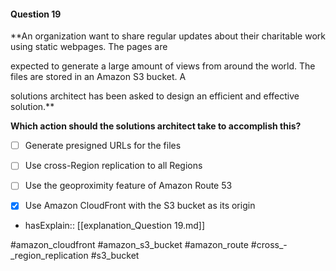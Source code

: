 #### Question  19


**An organization want to share regular updates about their charitable work using static webpages. The pages are

expected to generate a large amount of views from around the world. The files are stored in an Amazon S3 bucket. A

solutions architect has been asked to design an efficient and effective solution.**


**Which action should the solutions architect take to accomplish this?**


- [ ] Generate presigned URLs for the files


- [ ] Use cross-Region replication to all Regions


- [ ] Use the geoproximity feature of Amazon Route 53


- [x] Use Amazon CloudFront with the S3 bucket as its origin



- hasExplain:: [[explanation_Question  19.md]]

#amazon_cloudfront #amazon_s3_bucket #amazon_route #cross_-_region_replication #s3_bucket 
